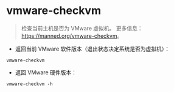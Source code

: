 # vmware-checkvm

> 检查当前主机是否为 VMware 虚拟机。
> 更多信息：<https://manned.org/vmware-checkvm>。

- 返回当前 VMware 软件版本（退出状态决定系统是否为虚拟机）：

`vmware-checkvm`

- 返回 VMware 硬件版本：

`vmware-checkvm -h`